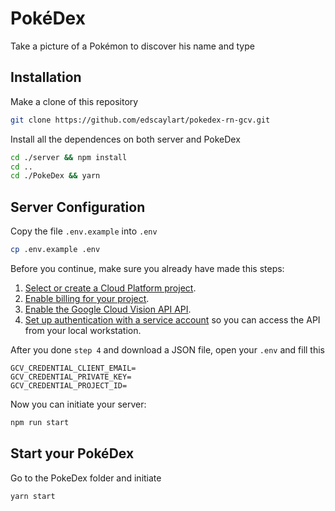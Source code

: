 # PokéDex

Take a picture of a Pokémon to discover his name and type

## Installation

Make a clone of this repository

```bash
git clone https://github.com/edscaylart/pokedex-rn-gcv.git
```

Install all the dependences on both server and PokeDex

```bash
cd ./server && npm install
cd ..
cd ./PokeDex && yarn
```

## Server Configuration

Copy the file `.env.example` into `.env`

```bash
cp .env.example .env
```

Before you continue, make sure you already have made this steps:

1.  [Select or create a Cloud Platform project][projects].
1.  [Enable billing for your project][billing].
1.  [Enable the Google Cloud Vision API API][enable_api].
1.  [Set up authentication with a service account][auth] so you can access the
    API from your local workstation.

After you done `step 4` and download a JSON file, open your `.env` and fill this

```
GCV_CREDENTIAL_CLIENT_EMAIL=
GCV_CREDENTIAL_PRIVATE_KEY=
GCV_CREDENTIAL_PROJECT_ID=
```

Now you can initiate your server:

```bash
npm run start
```

## Start your PokéDex

Go to the PokeDex folder and initiate

```bash
yarn start
```

[projects]: https://console.cloud.google.com/project
[billing]: https://support.google.com/cloud/answer/6293499#enable-billing
[enable_api]: https://console.cloud.google.com/flows/enableapi?apiid=vision.googleapis.com
[auth]: https://cloud.google.com/docs/authentication/getting-started

